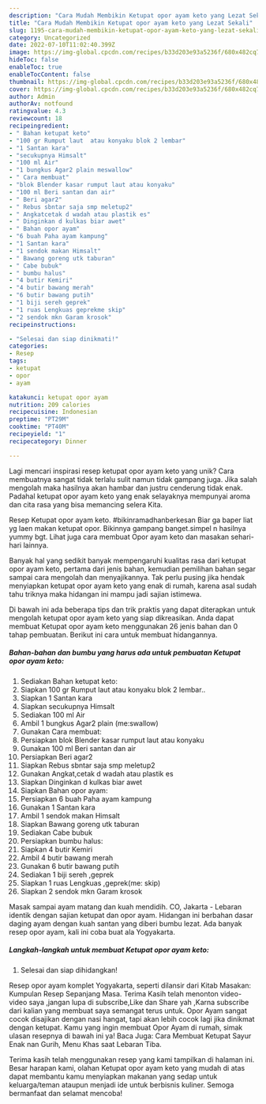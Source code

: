 ```yaml
---
description: "Cara Mudah Membikin Ketupat opor ayam keto yang Lezat Sekali"
title: "Cara Mudah Membikin Ketupat opor ayam keto yang Lezat Sekali"
slug: 1195-cara-mudah-membikin-ketupat-opor-ayam-keto-yang-lezat-sekali
category: Uncategorized
date: 2022-07-10T11:02:40.399Z
image: https://img-global.cpcdn.com/recipes/b33d203e93a5236f/680x482cq70/ketupat-opor-ayam-keto-foto-resep-utama.jpg
hideToc: false
enableToc: true
enableTocContent: false
thumbnail: https://img-global.cpcdn.com/recipes/b33d203e93a5236f/680x482cq70/ketupat-opor-ayam-keto-foto-resep-utama.jpg
cover: https://img-global.cpcdn.com/recipes/b33d203e93a5236f/680x482cq70/ketupat-opor-ayam-keto-foto-resep-utama.jpg
author: Admin
authorAv: notfound
ratingvalue: 4.3
reviewcount: 18
recipeingredient:
- " Bahan ketupat keto"
- "100 gr Rumput laut  atau konyaku blok 2 lembar"
- "1 Santan kara"
- "secukupnya Himsalt"
- "100 ml Air"
- "1 bungkus Agar2 plain meswallow"
- " Cara membuat"
- "blok Blender kasar rumput laut atau konyaku"
- "100 ml Beri santan dan air"
- " Beri agar2"
- " Rebus sbntar saja smp meletup2"
- " Angkatcetak d wadah atau plastik es"
- " Dinginkan d kulkas biar awet"
- " Bahan opor ayam"
- "6 buah Paha ayam kampung"
- "1 Santan kara"
- "1 sendok makan Himsalt"
- " Bawang goreng utk taburan"
- " Cabe bubuk"
- " bumbu halus"
- "4 butir Kemiri"
- "4 butir bawang merah"
- "6 butir bawang putih"
- "1 biji sereh geprek"
- "1 ruas Lengkuas geprekme skip"
- "2 sendok mkn Garam krosok"
recipeinstructions:

- "Selesai dan siap dinikmati!"
categories:
- Resep
tags:
- ketupat
- opor
- ayam

katakunci: ketupat opor ayam 
nutrition: 209 calories
recipecuisine: Indonesian
preptime: "PT29M"
cooktime: "PT40M"
recipeyield: "1"
recipecategory: Dinner

---
```





Lagi mencari inspirasi resep ketupat opor ayam keto yang unik? Cara membuatnya sangat tidak terlalu sulit namun tidak gampang juga. Jika salah mengolah maka hasilnya akan hambar dan justru cenderung tidak enak. Padahal ketupat opor ayam keto yang enak selayaknya mempunyai aroma dan cita rasa yang bisa memancing selera Kita.





Resep Ketupat opor ayam keto. #bikinramadhanberkesan Biar ga baper liat yg laen makan ketupat opor. Bikinnya gampang banget.simpel n hasilnya yummy bgt. Lihat juga cara membuat Opor ayam keto dan masakan sehari-hari lainnya.

Banyak hal yang sedikit banyak mempengaruhi kualitas rasa dari ketupat opor ayam keto, pertama dari jenis bahan, kemudian pemilihan bahan segar sampai cara mengolah dan menyajikannya. Tak perlu pusing jika hendak menyiapkan ketupat opor ayam keto yang enak di rumah, karena asal sudah tahu triknya maka hidangan ini mampu jadi sajian istimewa.






Di bawah ini ada beberapa tips dan trik praktis yang dapat diterapkan untuk mengolah ketupat opor ayam keto yang siap dikreasikan. Anda dapat membuat Ketupat opor ayam keto menggunakan 26 jenis bahan dan 0 tahap pembuatan. Berikut ini cara untuk membuat hidangannya.

<!--inarticleads1-->

##### Bahan-bahan dan bumbu yang harus ada untuk pembuatan Ketupat opor ayam keto:

1. Sediakan  Bahan ketupat keto:
1. Siapkan 100 gr Rumput laut  atau konyaku blok 2 lembar..
1. Siapkan 1 Santan kara
1. Siapkan secukupnya Himsalt
1. Sediakan 100 ml Air
1. Ambil 1 bungkus Agar2 plain (me:swallow)
1. Gunakan  Cara membuat:
1. Persiapkan blok Blender kasar rumput laut atau konyaku
1. Gunakan 100 ml Beri santan dan air
1. Persiapkan  Beri agar2
1. Siapkan  Rebus sbntar saja smp meletup2
1. Gunakan  Angkat,cetak d wadah atau plastik es
1. Siapkan  Dinginkan d kulkas biar awet
1. Siapkan  Bahan opor ayam:
1. Persiapkan 6 buah Paha ayam kampung
1. Gunakan 1 Santan kara
1. Ambil 1 sendok makan Himsalt
1. Siapkan  Bawang goreng utk taburan
1. Sediakan  Cabe bubuk
1. Persiapkan  bumbu halus:
1. Siapkan 4 butir Kemiri
1. Ambil 4 butir bawang merah
1. Gunakan 6 butir bawang putih
1. Sediakan 1 biji sereh ,geprek
1. Siapkan 1 ruas Lengkuas ,geprek(me: skip)
1. Siapkan 2 sendok mkn Garam krosok


Masak sampai ayam matang dan kuah mendidih. CO, Jakarta - Lebaran identik dengan sajian ketupat dan opor ayam. Hidangan ini berbahan dasar daging ayam dengan kuah santan yang diberi bumbu lezat. Ada banyak resep opor ayam, kali ini coba buat ala Yogyakarta. 

<!--inarticleads2-->

##### Langkah-langkah untuk membuat Ketupat opor ayam keto:


1. Selesai dan siap dihidangkan!

Resep opor ayam komplet Yogyakarta, seperti dilansir dari Kitab Masakan: Kumpulan Resep Sepanjang Masa. Terima Kasih telah menonton video-video saya ,jangan lupa di subscribe,Like dan Share yah ,Karna subscribe dari kalian yang membuat saya semangat terus untuk. Opor Ayam sangat cocok disajikan dengan nasi hangat, tapi akan lebih cocok lagi jika dinikmat dengan ketupat. Kamu yang ingin membuat Opor Ayam di rumah, simak ulasan resepnya di bawah ini ya! Baca Juga: Cara Membuat Ketupat Sayur Enak nan Gurih, Menu Khas saat Lebaran Tiba. 

Terima kasih telah menggunakan resep yang kami tampilkan di halaman ini. Besar harapan kami, olahan Ketupat opor ayam keto yang mudah di atas dapat membantu kamu menyiapkan makanan yang sedap untuk keluarga/teman ataupun menjadi ide untuk berbisnis kuliner. Semoga bermanfaat dan selamat mencoba!
